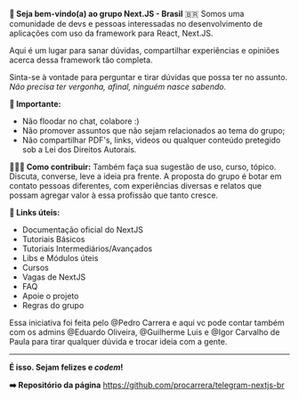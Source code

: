 **📌 Seja bem-vindo(a) ao grupo Next.JS - Brasil** 🇧🇷
Somos uma comunidade de devs e pessoas interessadas no desenvolvimento de aplicações com uso da framework para React, Next.JS.

Aqui é um lugar para sanar dúvidas, compartilhar experiências e opiniões acerca dessa framework tão completa. 

Sinta-se à vontade para perguntar e tirar dúvidas que possa ter no assunto. *Não precisa ter vergonha, afinal, ninguém nasce sabendo.*

**👀 Importante:**

- Não floodar no chat, colabore :)
- Não promover assuntos que não sejam relacionados ao tema do grupo;
- Não compartilhar PDF's, links, videos ou qualquer conteúdo pretegido sob a Lei dos Direitos Autorais.

**🙋🏼‍♀️ Como contribuir:**
Também faça sua sugestão de uso, curso, tópico. Discuta, converse, leve a ideia pra frente. A proposta do grupo é botar em contato pessoas diferentes, com experiências diversas e relatos que possam agregar valor à essa profissão que tanto cresce.

**🌈 Links úteis:**

- Documentação oficial do NextJS
- Tutoriais Básicos
- Tutoriais Intermediários/Avançados
- Libs e Módulos úteis
- Cursos
- Vagas de NextJS
- FAQ
- Apoie o projeto
- Regras do grupo

Essa iniciativa foi feita pelo @Pedro Carrera e aqui vc pode contar também com os admins @Eduardo Oliveira, @Guilherme Luis e @Igor Carvalho de Paula para tirar qualquer dúvida e trocar ideia com a gente.
****

**É isso. Sejam felizes e *codem*!**

**➡️ Repositório da página**
https://github.com/procarrera/telegram-nextjs-br
